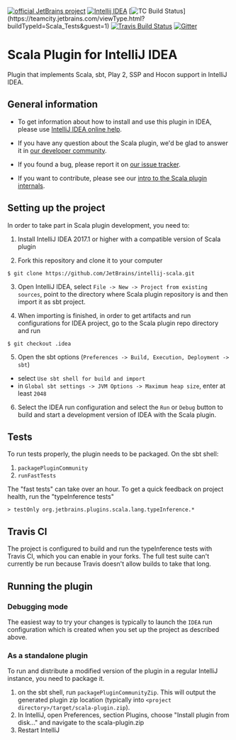 [![official JetBrains project](http://jb.gg/badges/official.svg)](https://confluence.jetbrains.com/display/ALL/JetBrains+on+GitHub)
[![Intellij IDEA](https://img.shields.io/badge/Intellij%20IDEA-2018.1-blue.svg)](https://www.jetbrains.com/idea/)
[![TC Build Status](https://teamcity.jetbrains.com/app/rest/builds/buildType:(id:Scala_Tests)/statusIcon.svg)](https://teamcity.jetbrains.com/viewType.html?buildTypeId=Scala_Tests&guest=1)
[![Travis Build Status](https://travis-ci.org/JetBrains/intellij-scala.svg)](https://travis-ci.org/JetBrains/intellij-scala) 
[![Gitter](https://badges.gitter.im/Join%20Chat.svg)](https://gitter.im/JetBrains/intellij-scala)


# Scala Plugin for IntelliJ IDEA

Plugin that implements Scala, sbt, Play 2, SSP and Hocon support in IntelliJ IDEA.

## General information

- To get information about how to install and use this plugin in IDEA, please
  use [IntelliJ IDEA online help](https://www.jetbrains.com/idea/help/scala.html).

- If you have any question about the Scala plugin, we'd be glad to answer it in [our
  developer community](https://devnet.jetbrains.com/community/idea/scala).

- If you found a bug, please report it on [our issue
  tracker](https://youtrack.jetbrains.com/issues/SCL#newissue).

- If you want to contribute, please see our [intro to the Scala plugin
  internals](http://blog.jetbrains.com/scala/2016/04/21/how-to-contribute-to-intellij-scala-plugin/).

## Setting up the project

In order to take part in Scala plugin development, you need to:

1. Install IntelliJ IDEA 2017.1 or higher with a compatible version of Scala plugin

2. Fork this repository and clone it to your computer

  ```
  $ git clone https://github.com/JetBrains/intellij-scala.git
  ```

3. Open IntelliJ IDEA, select `File -> New -> Project from existing sources`, point to
the directory where Scala plugin repository is and then import it as sbt project.

4. When importing is finished, in order to get artifacts and run configurations for IDEA project,
go to the Scala plugin repo directory and run

  ```
  $ git checkout .idea
  ```


5. Open the sbt options (`Preferences -> Build, Execution, Deployment -> sbt`)

  - select `Use sbt shell for build and import`
  - in `Global sbt settings -> JVM Options -> Maximum heap size`, enter at least `2048`

6. Select the IDEA run configuration and select the `Run` or `Debug` button to build and start a development version
of IDEA with the Scala plugin.

## Tests

To run tests properly, the plugin needs to be packaged.
On the sbt shell:

1. `packagePluginCommunity`
2. `runFastTests`

The "fast tests" can take over an hour. To get a quick feedback on project health, run the "typeInference tests"

    > testOnly org.jetbrains.plugins.scala.lang.typeInference.*
    
## Travis CI

The project is configured to build and run the typeInference tests with Travis CI, which you can enable in your forks.
The full test suite can't currently be run because Travis doesn't allow builds to take that long.

## Running the plugin

### Debugging mode

The easiest way to try your changes is typically to launch the `IDEA` run configuration which is created when you 
set up the project as described above.

### As a standalone plugin

To run and distribute a modified version of the plugin in a regular IntelliJ instance, you need to package it.

1. on the sbt shell, run `packagePluginCommunityZip`. This will output the generated plugin zip location
   (typically into `<project directory>/target/scala-plugin.zip`).
2. In IntelliJ, open Preferences, section Plugins, choose "Install plugin from disk..." and navigate to the scala-plugin.zip
3. Restart IntelliJ
